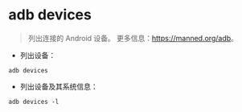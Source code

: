 # adb devices

> 列出连接的 Android 设备。
> 更多信息：<https://manned.org/adb>。

- 列出设备：

`adb devices`

- 列出设备及其系统信息：

`adb devices -l`